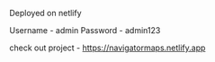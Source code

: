 Deployed on netlify 

Username - admin
Password - admin123

check out project - https://navigatormaps.netlify.app
